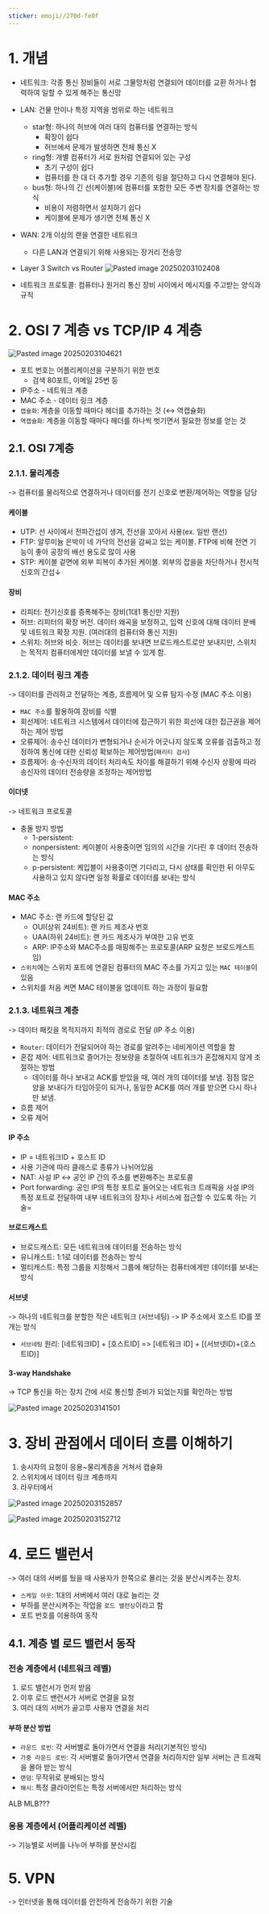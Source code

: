 ```yaml
---
sticker: emoji//270d-fe0f
---
```

# 1. 개념
- 네트워크: 각종 통신 장비들이 서로 그물망처럼 연결되어 데이터를 교환 하거나 협력하여 일할 수 있게 해주는 통신망
- LAN: 건물 안이나 특정 지역을 범위로 하는 네트워크
	- star형: 하나의 허브에 여러 대의 컴퓨터를 연결하는 방식
		- 확장이 쉽다
		- 허브에서 문제가 발생하면 전체 통신 X
	- ring형: 개별 컴퓨터가 서로 원처럼 연결되어 있는 구성
		- 초기 구성이 쉽다
		- 컴퓨터를 한 대 더 추가할 경우 기존의 링을 절단하고 다시 연결해야 된다.
	- bus형: 하나의 긴 선(케이블)에 컴퓨터를 포함한 모든 주변 장치를 연결하는 방식
		- 비용이 저렴하면서 설치하기 쉽다
		- 케이블에 문제가 생기면 전체 통신 X
- WAN: 2개 이상의 랜을 연결한 네트워크
	- 다른 LAN과 연결되기 위해 사용되는 장거리 전송망

- Layer 3 Switch vs Router
![Pasted image 20250203102408](image/Pasted%20image%2020250203102408.png)

- 네트워크 프로토콜: 컴퓨터나 원거리 통신 장비 사이에서 메시지를 주고받는 양식과 규칙

# 2. OSI 7 계층 vs TCP/IP 4 계층

![Pasted image 20250203104621](image/Pasted%20image%2020250203104621.png)

- 포트 번호는 어플리케이션을 구분하기 위한 번호
	- 검색 80포트, 이메일 25번 등
- IP주소 - 네트워크 계층
- MAC 주소 - 데이터 링크 계층
- `캡슐화`: 계층을 이동할 때마다 헤더를 추가하는 것 (↔ 역캡슐화)
- `역캡슐화`: 계층을 이동할 때마다 헤더를 하나씩 벗기면서 필요한 정보를 얻는 것
## 2.1. OSI 7계층
### 2.1.1. 물리계층
-> 컴퓨터를 물리적으로 연결하거나 데이터를 전기 신호로 변환/제어하는 역할을 담당
#### 케이블
- UTP: 선 사이에서 전파간섭이 생겨, 전선을 꼬아서 사용(ex. 일반 랜선)
- FTP: 알루미늄 은박이 네 가닥의 전선을 감싸고 있는 케이블. FTP에 비해 전연 기능이 좋아 공장의 배선 용도로 많이 사용
- STP: 케이블 겉면에 외부 피복이 추가된 케이블. 외부의 잡을을 차단하거나 전시적 신호의 간섭↓

#### 장비
- 리피터: 전기신호를 증폭해주는 장비(1대1 통신만 지원)
- 허브: 리피터의 확장 버전. 데이터 왜곡을 보정하고, 입력 신호에 대해 데이터 분배 및 네트워크 확장 지원. (여러대의 컴퓨터와 통신 지원)
- 스위치: 허브와 비슷. 허브는 데이터를 보내면 브로드캐스트로만 보내지만, 스위치는 목적지 컴퓨터에게만 데이터를 보낼 수 있게 함.

### 2.1.2. 데이터 링크 계층
-> 데이터를 관리하고 전달하는 계층, 흐름제어 및 오류 탐지·수정 (MAC 주소 이용)
- `MAC 주소`를 활용하여 장비를 식별
- 회선제어: 네트워크 시스템에서 데이터에 접근하기 위한 회선에 대한 접근권을 제어하는 제어 방법
- 오류제어: 송수신 데이터가 변형되거나 순서가 어긋나지 않도록 오류를 검출하고 정정하여 통신에 대한 신뢰성 확보하는 제어방법(`패리티 검사`)
- 흐름제어: 송·수신자의 데이터 처리속도 차이를 해결하기 위해 수신자 상황에 따라 송신자의 데이터 전송량을 조정하는 제어방법

#### 이더넷
-> 네트워크 프로토콜
- 충돌 방지 방법
	- 1-persistent: 
	- nonpersistent: 케이블이 사용중이면 임의의 시간을 기다린 후 데이터 전송하는 방식
	- p-persistent: 케입블이 사용중이면 기다리고, 다시 상태를 확인한 뒤 아무도 사용하고 있지 않다면 일정 확률로 데이터를 보내는 방식
#### MAC 주소
- MAC 주소: 랜 카드에 할당된 값
	- OUI(상위 24비트): 랜 카드 제조사 번호
	- UAA(하위 24비트): 랜 카드 제조사가 부여한 고유 번호
	- ARP: IP주소와 MAC주소를 매핑해주는 프로토콜(ARP 요청은 브로드캐스트임)
- `스위치`에는 스위치 포트에 연결된 컴퓨터의 MAC 주소를 가지고 있는 `MAC 테이블`이 있음
- 스위치를 처음 켜면 MAC 테이블을 업데이트 하는 과정이 필요함

### 2.1.3. 네트워크 계층
-> 데이터 패킷을 목적지까지 최적의 경로로 전달 (IP 주소 이용)
- `Router`: 데이터가 전달되어야 하는 경로를 알려주는 네비게이션 역할을 함
- 혼잡 제어: 네트워크로 즐어가는 정보량을 조절하여 네트워크가 혼잡해지지 않게 조절하는 방법
	- 데이터를 하나 보내고 ACK를 받았을 때, 여러 개의 데이터를 보냄. 점점 많은 양을 보내다가 타임아웃이 되거나, 동일한 ACK를 여러 개를 받으면 다시 하나만 보냄.
- 흐름 제어
- 오류 제어
#### IP 주소
- IP = 네트워크ID + 호스트 ID
- 사용 기관에 따라 클래스로 종류가 나뉘어있음
- NAT: 사설 IP <-> 공인 IP 간의 주소를 변환해주는 프로토콜
- Port forwarding: 공인 IP의 특정 포트로 들어오는 네트워크 트래픽을 사설 IP의 특정 포트로 전달하여 내부 네트워크의 장치나 서비스에 접근할 수 있도록 하는 기술=
#### 브로드캐스트
- 브로드캐스트: 모든 네트워크에 데이터를 전송하는 방식
- 유니캐스트: 1:1로 데이터를 전송하는 방식
- 멀티캐스트: 특정 그룹을 지정해서 그룹에 해당하는 컴퓨터에게만 데이터를 보내는 방식
#### 서브넷
-> 하나의 네트워크를 분할한 작은 네트워크 (서브네팅)
-> IP 주소에서 호스트 ID를 쪼개는 방식
- `서브네팅` 원리: [네트워크ID] + [호스트ID] => [네트워크 ID] + [(서브넷ID)+(호스트ID)]

#### 3-way Handshake
-> TCP 통신을 하는 장치 간에 서로 통신할 준비가 되었는지를 확인하는 방법

![Pasted image 20250203141501](image/Pasted%20image%2020250203141501.png)


# 3. 장비 관점에서 데이터 흐름 이해하기

1) 송시자의 요청이 응용~물리계층을 거쳐서 캡슐화
2) 스위치에서 데이터 링크 계층까지
3) 라우터에서 

![Pasted image 20250203152857](image/Pasted%20image%2020250203152857.png)

![Pasted image 20250203152712](image/Pasted%20image%2020250203152712.png)

# 4. 로드 밸런서
 -> 여러 대의 서버를 뒀을 때 사용자가 한쪽으로 몰리는 것을 분산시켜주는 장치.
- `스케일 아웃`: 1대의 서버에서 여러 대로 늘리는 것
- 부하를 분산시켜주는 작업을 `로드 밸런싱`이라고 함
- 포트 번호를 이용하여 동작

## 4.1. 계층 별 로드 밸런서 동작
### 전송 계층에서 (네트워크 레벨)
1) 로드 밸런서가 먼저 받음
2) 이후 로드 밴런서가 서버로 연결을 요청
3) 여러 대의 서버가 골고루 사용자 연결을 처리
#### 부하 분산 방법
- `라운드 로빈`: 각 서버별로 돌아가면서 연결을 처리(기본적인 방식)
- `가중 라운드 로빈`: 각 서버별로 돌아가면서 연결을 처리하지만 일부 서버는 큰 트래픽을 몰아 받는 방식
- `랜덤`: 무작위로 분배되는 방식
- `해시`: 특정 클라이언트는 특정 서버에서만 처리하는 방식

ALB MLB???

### 응용 계층에서 (어플리케이션 레벨)
-> 기능별로 서버를 나누어 부하를 분산시킴

# 5. VPN
-> 인터넷을 통해 데이터를 안전하게 전송하기 위한 기술
